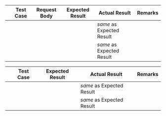 <table>
<thead>
<tr>
<th></th>
<th>
Test Case
</th>
<th>
Request Body
</th>
<th>
Expected Result
</th>
<th>
Actual Result
</th>
<th>
Remarks
</th>
</tr>
</thead>

<tr>
<td>

</td>
<td>

</td>
<td>

```json

```

</td>
<td>

```json

```

</td>
<td>
<i>same</i> as Expected Result
</td>
<td></td>
</tr>

<tr>
<td>

</td>
<td>

</td>
<td>

```json

```

</td>
<td>

```json

```

</td>
<td>
<i>same</i> as Expected Result
</td>
<td></td>
</tr>
</table>

<table>
<thead>
<tr>
<th></th>
<th>
Test Case
</th>
<th>
Expected Result
</th>
<th>
Actual Result
</th>
<th>
Remarks
</th>
</tr>
</thead>

<tr>
<td>

</td>
<td>

</td>
<td>

</td>
<td>
<i>same</i> as Expected Result
</td>
<td></td>
</tr>

<tr>
<td>

</td>
<td>

</td>
<td>

</td>
<td>
<i>same</i> as Expected Result
</td>
<td></td>
</tr>
</table>
